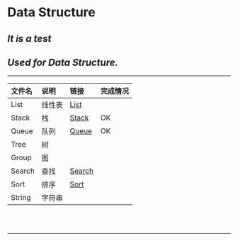 ﻿# Data Structure

## *It is a test*
## *Used for Data Structure.*
-----

|文件名|说明|链接|完成情况
|:------|:----|:----|:--------|
List|线性表|[List](/List)
Stack|栈|[Stack](/Stack)|OK
Queue|队列|[Queue](/Queue)|OK
Tree|树
Group|图
Search|查找|[Search](/Search)
Sort|排序|[Sort](/Sort)|
String|字符串|

<br>
<br>

----


